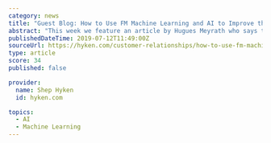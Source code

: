 ```yaml
---
category: news
title: "Guest Blog: How to Use FM Machine Learning and AI to Improve the Customer Experience"
abstract: "This week we feature an article by Hugues Meyrath who says that by integrating machine learning and AI capabilities into your processes, you can optimize the performance of your facilities and staff to drive a positive customer experience. He shares some ..."
publishedDateTime: 2019-07-12T11:49:00Z
sourceUrl: https://hyken.com/customer-relationships/how-to-use-fm-machine-learning-and-ai-to-improve-cx/
type: article
score: 34
published: false

provider:
  name: Shep Hyken
  id: hyken.com

topics:
  - AI
  - Machine Learning
---
```


